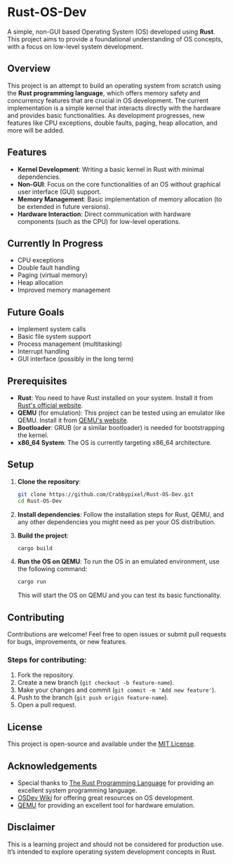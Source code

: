 # Rust-OS-Dev

A simple, non-GUI based Operating System (OS) developed using **Rust**. This project aims to provide a foundational understanding of OS concepts, with a focus on low-level system development.

## Overview

This project is an attempt to build an operating system from scratch using the **Rust programming language**, which offers memory safety and concurrency features that are crucial in OS development. The current implementation is a simple kernel that interacts directly with the hardware and provides basic functionalities. As development progresses, new features like CPU exceptions, double faults, paging, heap allocation, and more will be added.

## Features

- **Kernel Development**: Writing a basic kernel in Rust with minimal dependencies.
- **Non-GUI**: Focus on the core functionalities of an OS without graphical user interface (GUI) support.
- **Memory Management**: Basic implementation of memory allocation (to be extended in future versions).
- **Hardware Interaction**: Direct communication with hardware components (such as the CPU) for low-level operations.
  
## Currently In Progress

- CPU exceptions
- Double fault handling
- Paging (virtual memory)
- Heap allocation
- Improved memory management

## Future Goals

- Implement system calls
- Basic file system support
- Process management (multitasking)
- Interrupt handling
- GUI interface (possibly in the long term)

## Prerequisites

- **Rust**: You need to have Rust installed on your system. Install it from [Rust's official website](https://www.rust-lang.org/tools/install).
- **QEMU** (for emulation): This project can be tested using an emulator like QEMU. Install it from [QEMU's website](https://www.qemu.org/download/).
- **Bootloader**: GRUB (or a similar bootloader) is needed for bootstrapping the kernel.
- **x86_64 System**: The OS is currently targeting x86_64 architecture.

## Setup

1. **Clone the repository**:
    ```bash
    git clone https://github.com/Crabbypixel/Rust-OS-Dev.git
    cd Rust-OS-Dev
    ```

2. **Install dependencies**:
    Follow the installation steps for Rust, QEMU, and any other dependencies you might need as per your OS distribution.

3. **Build the project**:
    ```bash
    cargo build
    ```

4. **Run the OS on QEMU**:
    To run the OS in an emulated environment, use the following command:
    ```bash
    cargo run
    ```

    This will start the OS on QEMU and you can test its basic functionality.

## Contributing

Contributions are welcome! Feel free to open issues or submit pull requests for bugs, improvements, or new features.

### Steps for contributing:

1. Fork the repository.
2. Create a new branch (`git checkout -b feature-name`).
3. Make your changes and commit (`git commit -m 'Add new feature'`).
4. Push to the branch (`git push origin feature-name`).
5. Open a pull request.

## License

This project is open-source and available under the [MIT License](LICENSE).

## Acknowledgements

- Special thanks to [The Rust Programming Language](https://www.rust-lang.org/) for providing an excellent system programming language.
- [OSDev Wiki](https://os.phil-opp.com/) for offering great resources on OS development.
- [QEMU](https://www.qemu.org/) for providing an excellent tool for hardware emulation.

## Disclaimer

This is a learning project and should not be considered for production use. It’s intended to explore operating system development concepts in Rust.

